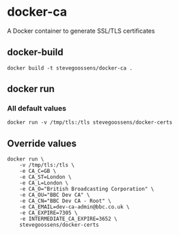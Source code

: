 # docker-ca

A Docker container to generate SSL/TLS certificates

## docker-build

```
docker build -t stevegoossens/docker-ca .
```

## docker run

### All default values

```
docker run -v /tmp/tls:/tls stevegoossens/docker-certs
```

## Override values

```
docker run \
    -v /tmp/tls:/tls \
    -e CA_C=GB \
    -e CA_ST=London \
    -e CA_L=London \
    -e CA_O="British Broadcasting Corporation" \
    -e CA_OU="BBC Dev CA" \
    -e CA_CN="BBC Dev CA - Root" \
    -e CA_EMAIL=dev-ca-admin@bbc.co.uk \
    -e CA_EXPIRE=7305 \
    -e INTERMEDIATE_CA_EXPIRE=3652 \
    stevegoossens/docker-certs
```